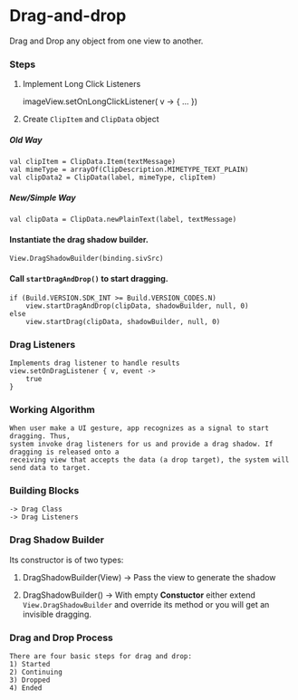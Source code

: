 # Drag-and-drop
Drag and Drop any object from one view to another.

### Steps
1) Implement Long Click Listeners

    imageView.setOnLongClickListener( v -> {
        ...
    })
    
2) Create `ClipItem` and `ClipData` object 
##### Old Way
    val clipItem = ClipData.Item(textMessage)
    val mimeType = arrayOf(ClipDescription.MIMETYPE_TEXT_PLAIN)
    val clipData2 = ClipData(label, mimeType, clipItem)

##### New/Simple Way
    val clipData = ClipData.newPlainText(label, textMessage)

#### Instantiate the drag shadow builder.
    View.DragShadowBuilder(binding.sivSrc)

#### Call `startDragAndDrop()` to start dragging.
    if (Build.VERSION.SDK_INT >= Build.VERSION_CODES.N)
        view.startDragAndDrop(clipData, shadowBuilder, null, 0)
    else
        view.startDrag(clipData, shadowBuilder, null, 0)

### Drag Listeners
    Implements drag listener to handle results
    view.setOnDragListener { v, event -> 
        true
    }

### Working Algorithm
    When user make a UI gesture, app recognizes as a signal to start dragging. Thus, 
    system invoke drag listeners for us and provide a drag shadow. If dragging is released onto a 
    receiving view that accepts the data (a drop target), the system will send data to target.

### Building Blocks
    -> Drag Class
    -> Drag Listeners

### Drag Shadow Builder
  Its constructor is of two types:

  1) DragShadowBuilder(View)  -> Pass the view to generate the shadow

  2) DragShadowBuilder()      -> With empty **Constuctor** either extend `View.DragShadowBuilder` 
                                   and override its method or you will get an invisible dragging.

### Drag and Drop Process
    There are four basic steps for drag and drop:
    1) Started
    2) Continuing 
    3) Dropped
    4) Ended    
